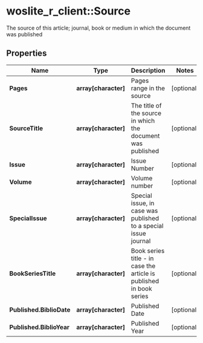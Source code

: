 # woslite_r_client::Source

The source of this article; journal, book or medium in which the document was published

## Properties
Name | Type | Description | Notes
------------ | ------------- | ------------- | -------------
**Pages** | **array[character]** | Pages range in the source | [optional] 
**SourceTitle** | **array[character]** | The title of the source in which the document was published | [optional] 
**Issue** | **array[character]** | Issue Number | [optional] 
**Volume** | **array[character]** | Volume number | [optional] 
**SpecialIssue** | **array[character]** | Special issue, in case was published to a special issue journal | [optional] 
**BookSeriesTitle** | **array[character]** | Book series title - in case the article is published in book series | [optional] 
**Published.BiblioDate** | **array[character]** | Published Date | [optional] 
**Published.BiblioYear** | **array[character]** | Published Year | [optional] 


